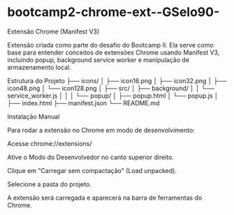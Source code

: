 # bootcamp2-chrome-ext--GSelo90-
Extensão Chrome (Manifest V3)

Extensão criada como parte do desafio do Bootcamp II.
Ela serve como base para entender conceitos de extensões Chrome usando Manifest V3, incluindo popup, background service worker e manipulação de armazenamento local.

Estrutura do Projeto
├── icons/
│   ├── icon16.png
│   ├── icon32.png
│   ├── icon48.png
│   └── icon128.png
│
├── src/
│   ├── background/
│   │   └── service_worker.js
│   │
│   └── popup/
│       ├── popup.html
│       └── popup.js
│
├── index.html
├── manifest.json
└── README.md

Instalação Manual

Para rodar a extensão no Chrome em modo de desenvolvimento:

Acesse chrome://extensions/

Ative o Modo do Desenvolvedor no canto superior direito.

Clique em "Carregar sem compactação" (Load unpacked).

Selecione a pasta do projeto.

A extensão será carregada e aparecerá na barra de ferramentas do Chrome.


